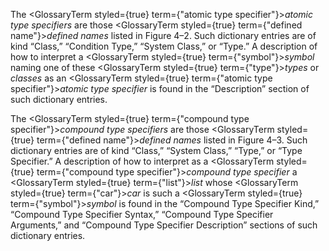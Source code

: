  



The <GlossaryTerm styled={true} term={"atomic type specifier"}><i>atomic type specifiers</i></GlossaryTerm> are those <GlossaryTerm styled={true} term={"defined name"}><i>defined names</i></GlossaryTerm> listed in Figure 4–2. Such dictionary entries are of kind “Class,” “Condition Type,” “System Class,” or “Type.” A description of how to interpret a <GlossaryTerm styled={true} term={"symbol"}><i>symbol</i></GlossaryTerm> naming one of these <GlossaryTerm styled={true} term={"type"}><i>types</i></GlossaryTerm> or *classes* as an <GlossaryTerm styled={true} term={"atomic type specifier"}><i>atomic type specifier</i></GlossaryTerm> is found in the “Description” section of such dictionary entries. 



The <GlossaryTerm styled={true} term={"compound type specifier"}><i>compound type specifiers</i></GlossaryTerm> are those <GlossaryTerm styled={true} term={"defined name"}><i>defined names</i></GlossaryTerm> listed in Figure 4–3. Such dictionary entries are of kind “Class,” “System Class,” “Type,” or “Type Specifier.” A description of how to interpret as a <GlossaryTerm styled={true} term={"compound type specifier"}><i>compound type specifier</i></GlossaryTerm> a <GlossaryTerm styled={true} term={"list"}><i>list</i></GlossaryTerm> whose <GlossaryTerm styled={true} term={"car"}><i>car</i></GlossaryTerm> is such a <GlossaryTerm styled={true} term={"symbol"}><i>symbol</i></GlossaryTerm> is found in the “Compound Type Specifier Kind,” “Compound Type Specifier Syntax,” “Compound Type Specifier Arguments,” and “Compound Type Specifier Description” sections of such dictionary entries. 



